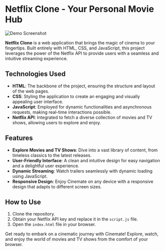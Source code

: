 # Netflix Clone - Your Personal Movie Hub

![Demo Screenshot](https://github.com/soummyaanon/-A-Netflix-clone/assets/91568463/34b722c0-30d2-4ec0-b7ca-0c484259d221)

**Netflix Clone** is a web application that brings the magic of cinema to your fingertips. Built entirely with HTML, CSS, and JavaScript, this project leverages the power of the Netflix API to provide users with a seamless and intuitive streaming experience.

## Technologies Used

- **HTML**: The backbone of the project, ensuring the structure and layout of the web pages.
- **CSS**: Styling the application to create an engaging and visually appealing user interface.
- **JavaScript**: Employed for dynamic functionalities and asynchronous requests, making real-time interactions possible.
- **Netflix API**: Integrated to fetch a diverse collection of movies and TV shows, allowing users to explore and enjoy.

## Features

- **Explore Movies and TV Shows**: Dive into a vast library of content, from timeless classics to the latest releases.
- **User-Friendly Interface**: A clean and intuitive design for easy navigation and a delightful user experience.
- **Dynamic Streaming**: Watch trailers seamlessly with dynamic loading using JavaScript.
- **Responsive Design**: Enjoy Cinemate on any device with a responsive design that adapts to different screen sizes.

## How to Use

1. Clone the repository.
2. Obtain your Netflix API key and replace it in the `script.js` file.
3. Open the `index.html` file in your browser.

Get ready to embark on a cinematic journey with Cinemate! Explore, watch, and enjoy the world of movies and TV shows from the comfort of your browser.
